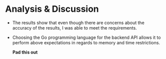 # Analysis & Discussion

* The results show that even though there are concerns about the accuracy of the
  results, I was able to meet the requirements.
* Choosing the Go programming language for the backend API allows it to perform
  above expectations in regards to memory and time restrictions.

  **Pad this out**
